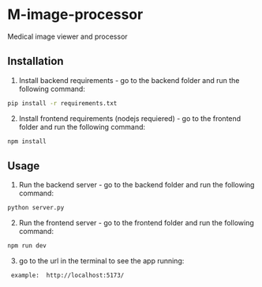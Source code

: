 # M-image-processor
Medical image viewer and processor

## Installation
1. Install backend requirements - go to the backend folder and run the following command:
```bash
pip install -r requirements.txt
```
2. Install frontend requirements (nodejs requiered) - go to the frontend folder and run the following command:
```bash
npm install
```

## Usage
1. Run the backend server - go to the backend folder and run the following command:
```bash
python server.py
```

2. Run the frontend server - go to the frontend folder and run the following command:
```bash
npm run dev
```
3. go to the url in the terminal to see the app running:
```bash
 example:  http://localhost:5173/
```
